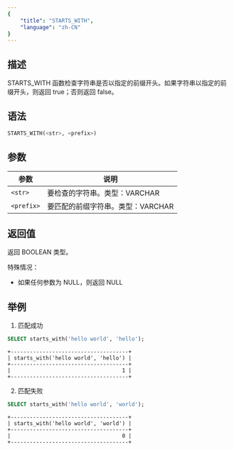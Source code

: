 ```yaml
---
{
    "title": "STARTS_WITH",
    "language": "zh-CN"
}
---
```


## 描述

STARTS_WITH 函数检查字符串是否以指定的前缀开头。如果字符串以指定的前缀开头，则返回 true；否则返回 false。

## 语法

```sql
STARTS_WITH(<str>, <prefix>)
```

## 参数
| 参数 | 说明 |
| ------- | ------------------------------ |
| `<str>` | 要检查的字符串。类型：VARCHAR |
| `<prefix>` | 要匹配的前缀字符串。类型：VARCHAR |

## 返回值

返回 BOOLEAN 类型。

特殊情况：
- 如果任何参数为 NULL，则返回 NULL

## 举例

1. 匹配成功
```sql
SELECT starts_with('hello world', 'hello');
```
```text
+-------------------------------------+
| starts_with('hello world', 'hello') |
+-------------------------------------+
|                                   1 |
+-------------------------------------+
```

2. 匹配失败
```sql
SELECT starts_with('hello world', 'world');
```
```text
+-------------------------------------+
| starts_with('hello world', 'world') |
+-------------------------------------+
|                                   0 |
+-------------------------------------+
```
